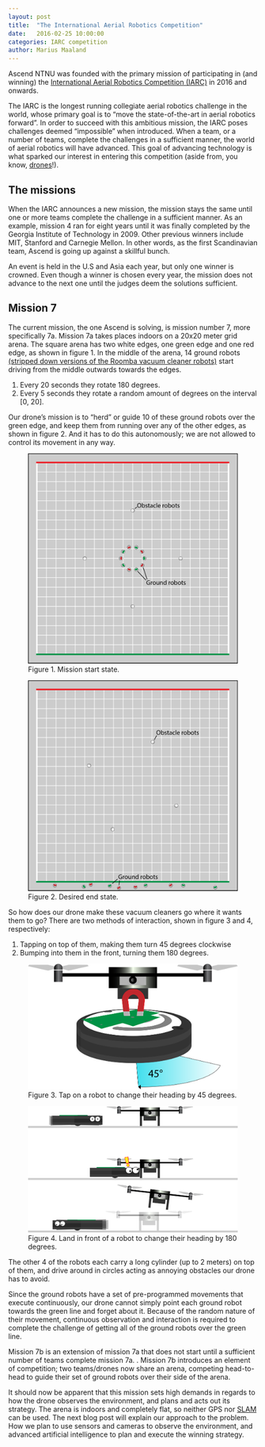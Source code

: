 ```yaml
---
layout: post
title:  "The International Aerial Robotics Competition"
date:   2016-02-25 10:00:00
categories: IARC competition
author: Marius Maaland
---
```

Ascend NTNU was founded with the primary mission of participating in (and winning) the [International Aerial Robotics Competition (IARC)](http://aerialroboticscompetition.org/) in 2016 and onwards. 

The IARC is the longest running collegiate aerial robotics challenge in the world, whose primary goal is to “move the state-of-the-art in aerial robotics forward”. In order to succeed with this ambitious mission, the IARC poses challenges deemed “impossible” when introduced. When a team, or a number of teams, complete the challenges in a sufficient manner, the world of aerial robotics will have advanced. This goal of advancing technology is what sparked our interest in entering this competition (aside from, you know, [drones](https://www.youtube.com/watch?v=CCDIuZUfETc)!). 

## The missions
When the IARC announces a new mission, the mission stays the same until one or more teams complete the challenge in a sufficient manner. As an example, mission 4 ran for eight years until it was finally completed by the Georgia Institute of Technology in 2009. Other previous winners include MIT, Stanford and Carnegie Mellon. In other words, as the first Scandinavian team, Ascend is going up against a skillful bunch. 

An event is held in the U.S and Asia each year, but only one winner is crowned. Even though a winner is chosen every year, the mission does not advance to the next one until the judges deem the solutions sufficient.

## Mission 7

The current mission, the one Ascend is solving, is mission number 7, more specifically 7a. Mission 7a takes places indoors on a 20x20 meter grid arena. The square arena has two white edges, one green edge and one red edge, as shown in figure 1. In the middle of the arena, 14 ground robots [(stripped down versions of the Roomba vacuum cleaner robots)](https://media.giphy.com/media/Q7ZckMLgjmthK/giphy.gif) start driving from the middle outwards towards the edges.

1. Every 20 seconds they rotate 180 degrees.
2. Every 5 seconds they rotate a random amount of degrees on the interval [0, 20].

Our drone’s mission is to “herd” or guide 10 of these ground robots over the green edge, and keep them from running over any of the other edges, as shown in figure 2. And it has to do this autonomously; we are not allowed to control its movement in any way.

<div class="row">
	<div class="col-md-6">
		<figure>
			<img class="img-responsive" alt="Mission start state" src="/public/assets/start-state.png">
			<figcaption class="text-center">Figure 1. Mission start state.</figcaption>
		</figure>
	</div>
	<div class="col-md-6">
		<figure>
			<img class="img-responsive" alt="Mission start state" src="/public/assets/end-state.png">
			<figcaption class="text-center">Figure 2. Desired end state.</figcaption>
		</figure>
	</div>
</div>

So how does our drone make these vacuum cleaners go where it wants them to go? There are two methods of interaction, shown in figure 3 and 4,  respectively: 

1. Tapping on top of them, making them turn 45 degrees clockwise 
2. Bumping into them in the front, turning them 180 degrees. 

<div class="row">
	<div class="col-md-6">
		<figure>
			<img class="img-responsive" alt="Mission start state" src="/public/assets/45-degree-turn-cartoon.png">
			<figcaption class="text-center">Figure 3. Tap on a robot to change their heading by 45 degrees.</figcaption>
		</figure>
	</div>
	<div class="col-md-6">
		<figure>
			<img class="img-responsive" alt="Mission start state" src="/public/assets/180-degree-turn-cartoon.png">
			<figcaption class="text-center">Figure 4. Land in front of a robot to change their heading by 180 degrees.</figcaption>
		</figure>
	</div>
</div>

The other 4 of the robots each carry a long cylinder (up to 2 meters) on top of them, and drive around in circles acting as annoying obstacles our drone has to avoid. 

Since the ground robots have a set of pre-programmed movements that execute continuously, our drone cannot simply point each ground robot towards the green line and forget about it. Because of the random nature of their movement, continuous observation and interaction is required to complete the challenge of getting all of the ground robots over the green line. 

Mission 7b is an extension of mission 7a that does not start until a sufficient number of teams complete mission 7a. . Mission 7b introduces an element of competition; two teams/drones now share an arena, competing head-to-head to guide their set of ground robots over their side of the arena. 

It should now be apparent that this mission sets high demands in regards to how the drone observes the environment, and plans and acts out its strategy. The arena is indoors and completely flat, so neither GPS nor [SLAM](https://www.google.com/url?q=https://en.wikipedia.org/wiki/Simultaneous_localization_and_mapping&sa=D&ust=1456487203231000&usg=AFQjCNELYTHadiBPpI8TVrSGE8TcWb8skQ) can be used. The next blog post will explain our approach to the problem. How we plan to use sensors and cameras to observe the environment, and advanced artificial intelligence to plan and execute the winning strategy. 

